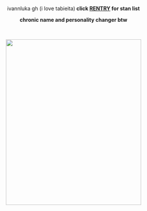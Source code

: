 <p align="center">
  ivannluka gh (i love tabieita)</b><b>
    click 
  <a href="https://rentry.co/qyubriks">RENTRY</a>
    for stan list
<p align="center">
  chronic name and personality changer btw </b><b>

  </b><br>

<p align=center> 
  <img width="368" height="452.2" src="https://i.pinimg.com/736x/0e/52/88/0e5288742959781c136124ca741b2dd3.jpg">
  
  <!--
**ivannluka/ivannluka** is a ✨ _special_ ✨ repository because its `README.md` (this file) appears on your GitHub profile.
